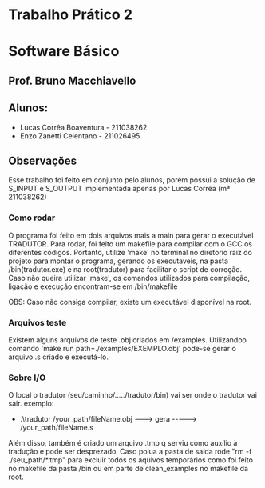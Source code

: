# Trabalho Prático 2
# Software Básico
## Prof. Bruno Macchiavello
## Alunos:
- Lucas Corrêa Boaventura - 211038262
- Enzo Zanetti Celentano - 211026495

## Observações
Esse trabalho foi feito em conjunto pelo alunos, porém possui a solução de S_INPUT e S_OUTPUT implementada apenas por Lucas Corrêa (mª 211038262)

### Como rodar
O programa foi feito em dois arquivos mais a main para gerar o executável TRADUTOR.
Para rodar, foi feito um makefile para compilar com o GCC os diferentes códigos. Portanto, utilize 'make' no terminal no diretorio raiz do projeto para montar o programa, gerando os executaveis, na pasta /bin(tradutor.exe) e na root(tradutor) para facilitar o script de correção.
Caso não queira utilizar 'make', os comandos utilizados para compilação, ligação e execução encontram-se em /bin/makefile

OBS: Caso não consiga compilar, existe um executável disponível na root.

### Arquivos teste
Existem alguns arquivos de teste .obj criados em /examples.
Utilizandoo comando  'make run path=./examples/EXEMPLO.obj' pode-se gerar o arquivo .s criado e executá-lo.

### Sobre I/O
O local o tradutor (seu/caminho/...../tradutor/bin) vai ser onde o tradutor vai sair.
exemplo:
- .\tradutor /your_path/fileName.obj ---> gera -----> /your_path/fileName.s

Além disso, também é criado um arquivo .tmp q serviu como auxílio à tradução e pode ser desprezado. Caso polua a pasta de saída rode "rm -f ./seu_path/*.tmp" para excluir todos os aquivos temporários como foi feito no makefile da pasta /bin ou em parte de clean_examples no makefile da root.